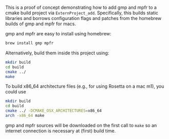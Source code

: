 This is a proof of concept demonstrating how to add gmp and mpfr to a cmake
build project via `ExternProject_add`. Specifically, this builds static
libraries and borrows configuration flags and patches from the homebrew builds
of gmp and mpfr for macs.

gmp and mpfr are easy to install using homebrew:

```bash
brew install gmp mpfr
```

Alternatively, build them inside this project using:

```bash
mkdir build
cd build
cmake ../
make
```

To build x86_64 architecture files (e.g., for using Rosetta on a mac m1), you
could use

```bash
mkdir build
cd build
cmake ../ -DCMAKE_OSX_ARCHITECTURES=x86_64
arch -x86_64 make
```

gmp and mpfr sources will be downloaded on the first call to `make` so an
internet connection is necessary at (first) build time.
